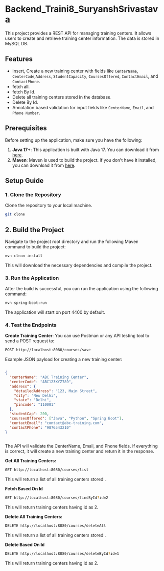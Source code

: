 # Backend_Traini8_SuryanshSrivastava

This project provides a REST API for managing training centers. 
It allows users to create and retrieve training center information. 
The data is stored in MySQL DB.

## Features

- Insert, Create a new training center with fields like `CenterName`, `CenterCode`,`Address`, `StudentCapacity`, `CoursesOffered`, `ContactEmail`, and `ContactPhone`.
- fetch all.
- fetch By Id.
- Delete all training centers stored in the database.
- Delete By Id.
- Annotation based validation for input fields like `CenterName`, `Email`, and `Phone Number`.

## Prerequisites

Before setting up the application, make sure you have the following:

1. **Java 17+**: This application is built with Java 17. You can download it from [here](https://adoptium.net/).
2. **Maven**: Maven is used to build the project. If you don't have it installed, you can download it from [here](https://maven.apache.org/download.cgi).

## Setup Guide

### 1. Clone the Repository

Clone the repository to your local machine.

```bash
git clone 

```

## 2. Build the Project

Navigate to the project root directory and run the following Maven command to build the project:

```bash
mvn clean install
```

This will download the necessary dependencies and compile the project.

### 3. Run the Application

After the build is successful, you can run the application using the following command:

```bash
mvn spring-boot:run
```

The application will start on port 4400 by default.

### 4. Test the Endpoints

**Create Training Center**: You can use Postman or any API testing tool to send a POST request to:

```bash
POST http://localhost:8080/courses/save
```

Example JSON payload for creating a new training center:

```json

{
  "centerName": "ABC Training Center",
  "centerCode": "ABC123XYZ789",
  "address": {
    "detailedAddress": "123, Main Street",
    "city": "New Delhi",
    "state": "Delhi",
    "pincode": "110001"
  },
  "studentCap": 200,
  "coursesOffered": ["Java", "Python", "Spring Boot"],
  "contactEmail": "contact@abc-training.com",
  "contactPhone": "9876543210"
}
    
```

The API will validate the CenterName, Email, and Phone fields. If everything is correct, it will create a new training center and return it in the response.

**Get All Training Centers:**

```bash
GET http://localhost:8080/courses/list
```

This will return a list of all training centers stored .

**Fetch Based On Id**

```bash
GET http://localhost:8080/courses/findById?id=2
```

This will return training centers having id as 2.

**Delete All Training Centers:**

```bash
DELETE http://localhost:8080/courses/deleteAll
```

This will return a list of all training centers stored .

**Delete Based On Id**

```bash
DELETE http://localhost:8080/courses/deleteById?id=1
```

This will return training centers having id as 2.
